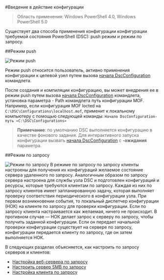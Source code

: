 #Введение в действие конфигурации

> Область применения: Windows PowerShell 4.0, Windows PowerShell 5.0

Существует два способа применения конфигурации конфигурации требуемой состояния PowerShell (DSC): push режим и режим по запросу.

##Режим push

![Режим push](images/Push.png "How push mode works")

Режим push относится пользователь, активно применения конфигурации к целевой узел путем вызова [начала DscConfiguration](https://technet.microsoft.com/en-us/library/dn521623.aspx) командлета.

После создания и компиляции конфигурацию, вы может внедрения ее в режим push путем вызова [начала DscConfiguration](https://technet.microsoft.com/en-us/library/dn521623.aspx) командлета, установка параметра - Path командлета путь конфигурации MOF. Например, если конфигурация MOF locted на `C:\DSC\Configurations\localhost.mof`, применит к локальному компьютеру с помощью следующей команды:
`Начало DscConfiguration-путь «C:\DSC\Configurations»`

> __Примечание__: по умолчанию DSC выполняется конфигурацию в качестве фонового задания. Для интерактивного запуска конфигурации вызвать [начала DscConfiguration](https://technet.microsoft.com/en-us/library/dn521623.aspx) с __-ожидания__ параметра.

##Режим по запросу

![Режим по запросу](images/Pull.png "How pull mode works")
В режиме по запросу по запросу клиенты настроены для получения их конфигураций желаемое состояние сервера удаленного по запросу. Аналогичным образом по запросу сервера настроена для службы узла DSC и подготовлен конфигураций и ресурсы, которые требуются клиентам по запросу.
Каждая из них по запросу клиентов имеет запланированную задачу, которая выполняет проверку соответствия периодического в конфигурации узла. При первом возникновении события, то локальный диспетчер конфигурации (НОК) на клиенте по запросу для проверки конфигурации. Если по запросу клиента настраивается как желаемая, ничего не происходит. В противном случае — НОК делает запрос к серверу по запросу, чтобы получить заданной конфигурации. Если он передает начальной проверки конфигурации существует на сервере по запросу, конфигурации передается клиенту по запросу, где он затем выполняется НОК.

В следующих разделах объясняется, как настроить по запросу серверов и клиентов:

- [Настройка веб-сервера по запросу](pullServer.md)
- [Настроить сервер SMB по запросу](pullServerSMB.md)
- [Настройка клиента по запросу](pullClientConfigID.md)



